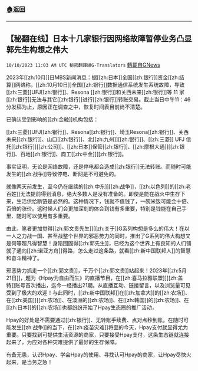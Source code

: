 ###  [:house:返回](README.md)
---


## 【秘翻在线】日本十几家银行因网络故障暂停业务凸显郭先生构想之伟大
`10/10/2023 11:03 AM UTC 秘密翻譯組G-Translators` [轉載自GNews](https://gnews.org/articles/1813295)

2023年[[zh:10月]]日MBS新闻消息：据[[zh:日本]]全国[[zh:银行]]资金[[zh:结算]]网络称，[[zh:10月10日]]全国[[zh:银行]]数据通信系统发生系统故障，导致[[zh:三菱]]UFJ[[zh:银行]]、Resona [[zh:银行]]和关西未来[[zh:银行]]等 11 家[[zh:银行]]无法与其它[[zh:银行]]进行[[zh:银行]]转账交易。截止当日中午11：46分发稿为止，原因正在调查之中，恢复时间表目前尚不清楚。

已确认受到影响的[[zh:金融]]机构包括：

[[zh:三菱]]UFJ[[zh:银行]]、Resona[[zh:银行]]、埼玉Resona[[zh:银行]]、关西未来[[zh:银行]]、山口[[zh:银行]]、北[[zh:九州]][[zh:银行]]、[[zh:三菱]] UFJ 信托[[zh:银行]][[zh:公司]]、[[zh:日本]]保管[[zh:银行]]、[[zh:摩根大通]][[zh:银行]]、百地[[zh:银行]]、商工[[zh:中金]][[zh:银行]]。

事实证明，无论是网络故障，还是停电都会造成[[zh:银行]]无法转账。而随时可能发生的[[zh:战争]]导致停电、断网是不可避免的。

就像两天前发生，至今仍在继续的[[zh:中东]][[zh:战争]]，[[zh:以色列]]的[[zh:老百姓]]无法提前得到消息，绝大多数人是没有准备的。即使是能在战火中生存下来，生活供给断链是必然的。这种情况下，钱就不值钱了，一碗米饭可能会十倍、百倍的涨价。这时候人们会更加深刻的体会到钱有多重要，特别是钱能在自己手里、随时可以使用有多重要。

由此，笔者更加觉得[[zh:郭文贵先生]][[zh:关于]]G系列构想是多么的伟大！在以一人之力战一国、甚至战整个世界的邪恶势力的同时，推出了G系列的伟大构想又是何等超凡得智慧！身陷囹圄得[[zh:郭先生]]，已经为这个世界上有良知的人们铺就了通向[[zh:诺亚方舟]]得路，怎么走过这条路，就看[[zh:新中国联邦人]]的智慧和奋斗精神了。

邪恶势力抓走一个[[zh:郭文贵]]，千万个[[zh:郭文贵]]站起来！2023年[[zh:5月21日]]，题为《Hpay为自由而生》的直播节目，在[[zh:喜马拉雅联盟]][[zh:盖特]]账号首次播出，迄今一经播出21期。从直播互动、链接留言，以及浏览量可见受到了极大的欢迎！与此同时，[[zh:新中国联邦]]在[[zh:加拿大]]的[[zh:农场]]、在[[zh:美国]][[zh:农场]]、在澳洲的[[zh:农场]]、在[[zh:韩国]]的[[zh:农场]]、在[[zh:日本]]的[[zh:农场]]也都纷纷开始了Hpay生态圈的推广活动，

Hpay的好处是不需要通过[[zh:银行]]、无转账手续费、点对点秒到账。在随时可能发生[[zh:战争]]的当下，在[[zh:疫苗灾难]]将至的今天，Hpay支付就显得尤为重要。只要找到可提供生活资源的商家，只要接受Hpay支付，这条生态链就连接起来了，为应对各种灾难提供了最好的生存保障。

有备无患，认识Hpay、学会Hpay的使用、寻找认可Hpay的商家，让Hpay尽快火起来，是当务之急！
